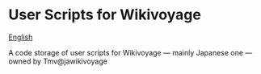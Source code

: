 # User Scripts for Wikivoyage
[English](README.md)

A code storage of user scripts for Wikivoyage ― mainly Japanese one ― owned by Tmv@jawikivoyage
